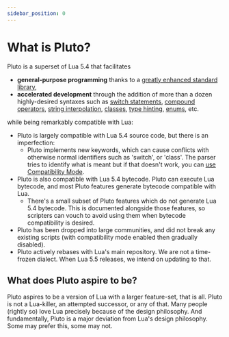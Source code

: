 ```yaml
---
sidebar_position: 0
---
```


# What is Pluto?
Pluto is a superset of Lua 5.4 that facilitates
- **general-purpose programming** thanks to a [greatly enhanced standard library](<category/runtime-environment>),
- **accelerated development** through the addition of more than a dozen highly-desired syntaxes such as [switch statements](<New Features/Switch Blocks>), [compound operators](<New Operators#compound-operators>), [string interpolation](<New Features/String Interpolation>), [classes](<New Features/Object-Oriented Programming#class-statement>), [type hinting](<New Features/Type Hinting>), [enums](<New Features/Enumerations>), etc.

while being remarkably compatible with Lua:
- Pluto is largely compatible with Lua 5.4 source code, but there is an imperfection:
  - Pluto implements new keywords, which can cause conflicts with otherwise normal identifiers such as 'switch', or 'class'. The parser tries to identify what is meant but if that doesn't work, you can [use Compatibility Mode](<Compatibility#compatibility-mode>).
- Pluto is also compatible with Lua 5.4 bytecode. Pluto can execute Lua bytecode, and most Pluto features generate bytecode compatible with Lua.
  - There's a small subset of Pluto features which do not generate Lua 5.4 bytecode. This is documented alongside those features, so scripters can vouch to avoid using them when bytecode compatibility is desired.
- Pluto has been dropped into large communities, and did not break any existing scripts (with compatibility mode enabled then gradually disabled).
- Pluto actively rebases with Lua's main repository. We are not a time-frozen dialect. When Lua 5.5 releases, we intend on updating to that.

## What does Pluto aspire to be?
Pluto aspires to be a version of Lua with a larger feature-set, that is all. Pluto is not a Lua-killer, an attempted successor, or any of that. Many people (rightly so) love Lua precisely because of the design philosophy. And fundamentally, Pluto is a major deviation from Lua's design philosophy. Some may prefer this, some may not.